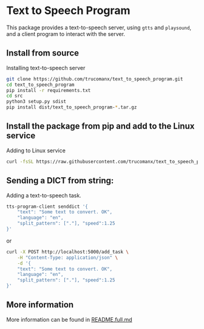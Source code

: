 # Text to Speech Program

This package provides a text-to-speech server, using `gtts` and `playsound`, and a client program to interact with the server.

## Install from source
Installing text-to-speech server

```bash
git clone https://github.com/trucomanx/text_to_speech_program.git
cd text_to_speech_program
pip install -r requirements.txt
cd src
python3 setup.py sdist
pip install dist/text_to_speech_program-*.tar.gz
```

## Install the package from pip and add to the Linux service
Adding to Linux service

```bash
curl -fsSL https://raw.githubusercontent.com/trucomanx/text_to_speech_program/main/install_linux_service.sh | sh
```

## Sending a DICT from string:
Adding a text-to-speech task.

```bash
tts-program-client senddict '{ 
    "text": "Some text to convert. OK", 
    "language": "en", 
    "split_pattern": ["."], "speed":1.25 
}'
```

or

```bash
curl -X POST http://localhost:5000/add_task \
    -H "Content-Type: application/json" \
    -d '{
    "text": "Some text to convert. OK", 
    "language": "en", 
    "split_pattern": ["."], "speed":1.25 
}'
```

## More information
More information can be found in [README.full.md](README.full.md)

